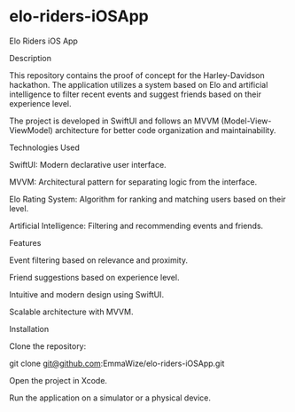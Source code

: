 # elo-riders-iOSApp
Elo Riders iOS App

Description

This repository contains the proof of concept for the Harley-Davidson hackathon. The application utilizes a system based on Elo and artificial intelligence to filter recent events and suggest friends based on their experience level.

The project is developed in SwiftUI and follows an MVVM (Model-View-ViewModel) architecture for better code organization and maintainability.

Technologies Used

SwiftUI: Modern declarative user interface.

MVVM: Architectural pattern for separating logic from the interface.

Elo Rating System: Algorithm for ranking and matching users based on their level.

Artificial Intelligence: Filtering and recommending events and friends.

Features

Event filtering based on relevance and proximity.

Friend suggestions based on experience level.

Intuitive and modern design using SwiftUI.

Scalable architecture with MVVM.

Installation

Clone the repository:

git clone git@github.com:EmmaWize/elo-riders-iOSApp.git

Open the project in Xcode.

Run the application on a simulator or a physical device.
